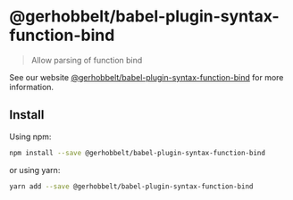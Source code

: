 # @gerhobbelt/babel-plugin-syntax-function-bind

> Allow parsing of function bind

See our website [@gerhobbelt/babel-plugin-syntax-function-bind](https://babeljs.io/docs/en/next/babel-plugin-syntax-function-bind.html) for more information.

## Install

Using npm:

```sh
npm install --save @gerhobbelt/babel-plugin-syntax-function-bind
```

or using yarn:

```sh
yarn add --save @gerhobbelt/babel-plugin-syntax-function-bind
```
